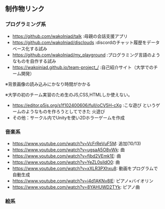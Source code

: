## 制作物リンク

### プログラミング系

- https://github.com/wakoIniad/talk :母親の会話支援アプリ
- https://github.com/wakoIniad/disclouds :discordのチャット履歴をデータベース化する試み
- https://github.com/wakoIniad/my_playground :プログラミング言語のようなものを自作する試み
- https://wakoiniad.github.io/team-project_/ :自己紹介サイト（大学でのチーム開発）
  
※背景画像の読み込みにかなり時間がかかる

※大学の初のチーム実習のため生のJS,CSS,HTMLしか使えない。
- https://editor.p5js.org/s1f102400606/full/oCV5H-cXg :こな遊び というゲームのようなものを作ろうとしてできた 火遊び
- その他：サークル内でUnityを使い2Dホラーゲームを作成

### 音楽系
- https://www.youtube.com/watch?v=VcFrReVuF5M: 追加(10/13)
- https://www.youtube.com/watch?v=ugsaA5O8vWk: 曲
- https://www.youtube.com/watch?v=fjbd2VEmk1E: 曲
- https://www.youtube.com/watch?v=YeZL0sildO0: 曲
- https://www.youtube.com/watch?v=xXLR3PXhxu8: 動画をプログラムで自動生成
- https://www.youtube.com/watch?v=i4d1AKNv8lE: ピアノ×バイオリン
- https://www.youtube.com/watch?v=8YAHUWD2TYk: ピアノ曲

### 絵系

